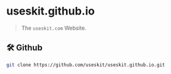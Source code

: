 
# useskit.github.io
> The `useskit.com` Website.

## 🛠️ Github

```sh
git clone https://github.com/useskit/useskit.github.io.git
```
